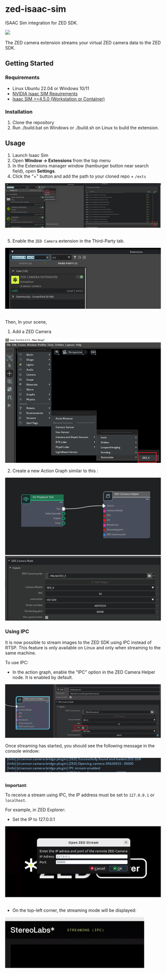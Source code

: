 # zed-isaac-sim

ISAAC Sim integration for ZED SDK.

![](./exts/sl.sensor.camera/data/preview.png)

The ZED camera extension streams your virtual ZED camera data to the ZED SDK.

## Getting Started

### Requirements

- Linux Ubuntu 22.04 or Windows 10/11
- [NVIDIA Isaac SIM Requirements](https://docs.isaacsim.omniverse.nvidia.com/latest/installation/requirements.html)
- [Isaac SIM >=4.5.0 (Workstation or Container)](https://docs.isaacsim.omniverse.nvidia.com/latest/installation/install_workstation.html)

### Installation

1. Clone the repository
2. Run ./build.bat on Windows or ./build.sh on Linux to build the extension.

## Usage

1. Launch Isaac Sim
2. Open **Window -> Extensions** from the top menu
3. In the Extensions manager window (hamburger button near search field), open **Settings**.
4. Click the "+" button and add the path to your cloned repo + `/exts`

<img src="imgs/add_ext.png">
<br><br>

5. Enable the `ZED Camera` extension in the Third-Party tab.

<img src="imgs/zed_camera_ext_isaac.png">
<br><br>

Then, In your scene,

1. Add a ZED Camera

<img src="imgs/zed_x_usd.png">

2. Create a new Action Graph similar to this :

<img src="imgs/action_graph_zed.png">

<img src="imgs/zed_x_prim.png">

### Using IPC

It is now possible to stream images to the ZED SDK using IPC instead of RTSP.
This feature is only available on Linux and only when streaming to the same machine.

To use IPC:

- In the action graph, enable the "IPC" option in the ZED Camera Helper node. It is enabled by default.


<img src="imgs/enable_ipc.png">

Once streaming has started, you should see the following message in the console window:

<img src="imgs/log_ipc_enable.png">
<br><br>

**Important**:

To receive a stream using IPC, the IP address must be set to `127.0.0.1` or `localhost`.

For example, in ZED Explorer:

- Set the IP to 127.0.0.1

<img src="imgs/ipc_stream_ip.png">
<br><br>

- On the top-left corner, the streaming mode will be displayed:

<img src="imgs/stream_ipc_zed_explorer.png">